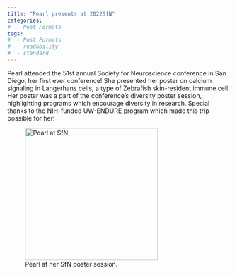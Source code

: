 ```yaml
---
title: "Pearl presents at 2022SfN"
categories:
#  - Post Formats
tags:
#  - Post Formats
#  - readability
#  - standard
---
```

Pearl attended the 51st annual Society for Neuroscience conference in San Diego, her first ever conference! She presented her poster on calcium signaling in Langerhans cells, a type of Zebrafish skin-resident immune cell. Her poster was a part of the conference’s diversity poster session, highlighting programs which encourage diversity in research. Special thanks to the NIH-funded UW-ENDURE program which made this trip possible for her!

<figure>
  <img src="{{site.url}}/assets/images/2022_Pearl_SfN.jpg" class="align-center" width="300px" alt="Pearl at SfN"/>
  <figcaption>Pearl at her SfN poster session.</figcaption>
</figure>